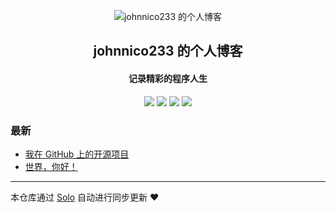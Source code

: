 <p align="center"><img alt="johnnico233 的个人博客" src="https://static.b3log.org/images/brand/solo-32.png"></p><h2 align="center">
johnnico233 的个人博客
</h2>

<h4 align="center">记录精彩的程序人生</h4>
<p align="center"><a title="johnnico233 的个人博客" target="_blank" href="https://github.com/johnnico233/solo-blog"><img src="https://img.shields.io/github/last-commit/johnnico233/solo-blog.svg?style=flat-square&color=FF9900"></a>
<a title="GitHub repo size in bytes" target="_blank" href="https://github.com/johnnico233/solo-blog"><img src="https://img.shields.io/github/repo-size/johnnico233/solo-blog.svg?style=flat-square"></a>
<a title="Solo Version" target="_blank" href="https://github.com/b3log/solo/releases"><img src="https://img.shields.io/badge/solo-3.6.7-f1e05a.svg?style=flat-square&color=blueviolet"></a>
<a title="Hits" target="_blank" href="https://github.com/b3log/hits"><img src="https://hits.b3log.org/johnnico233/solo-blog.svg"></a></p>

### 最新

* [我在 GitHub 上的开源项目](http://www.yosoro.top:8080/my-github-repos)
* [世界，你好！](http://www.yosoro.top:8080/hello-solo)



---

本仓库通过 [Solo](https://github.com/b3log/solo) 自动进行同步更新 ❤️ 